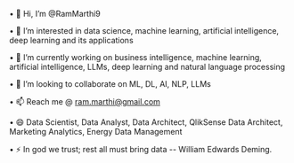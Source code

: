 •	👋 Hi, I’m @RamMarthi9

•	👀 I’m interested in data science, machine learning, artificial intelligence, deep learning and its applications

•	🌱 I’m currently working on business intelligence, machine learning, artificial intelligence, LLMs, deep learning and natural language processing

•	💞️ I’m looking to collaborate on ML, DL, AI, NLP, LLMs

•	📫 Reach me @ ram.marthi@gmail.com

•	😄 Data Scientist, Data Analyst, Data Architect, QlikSense Data Architect, Marketing Analytics, Energy Data Management

•	⚡ In god we trust; rest all must bring data -- William Edwards Deming.
